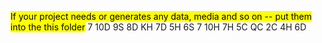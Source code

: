 <mark>If your project needs or generates any data, media and so on -- put them
into the this folder</mark>
7
10D
9S
8D
KH
7D
5H
6S
7
10H
7H
5C
QC
2C
4H
6D